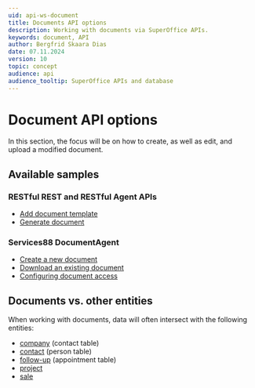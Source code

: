 ```yaml
---
uid: api-ws-document
title: Documents API options
description: Working with documents via SuperOffice APIs.
keywords: document, API
author: Bergfrid Skaara Dias
date: 07.11.2024
version: 10
topic: concept
audience: api
audience_tooltip: SuperOffice APIs and database
---
```


# Document API options

In this section, the focus will be on how to create, as well as edit, and upload a modified document.

## Available samples

### RESTful REST and RESTful Agent APIs

* [Add document template][4]
* [Generate document][5]

### Services88 DocumentAgent

* [Create a new document][1]
* [Download an existing document][2]
* [Configuring document access][3]

## Documents vs. other entities

When working with documents, data will often intersect with the following entities:

* [company][17] (contact table)
* [contact][18] (person table)
* [follow-up][19] (appointment table)
* [project][11]
* [sale][10]

<!-- Referenced links -->
[1]: services-create.md
[2]: services-update.md
[3]: services-configure-access.md
[4]: rest-add-document-template.md
[5]: rest-generate-document.md
[10]: ../../../../sale/index.yml
[11]: ../../../../project/index.yml
[17]: ../../../../company/index.yml
[18]: ../../../../contact/index.yml
[19]: ../../../../diary/index.yml

